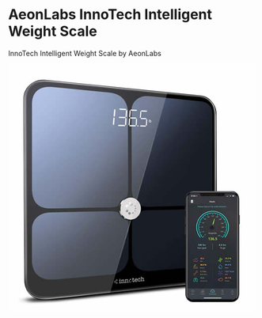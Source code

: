 # AeonLabs InnoTech Intelligent Weight Scale
InnoTech Intelligent Weight Scale by AeonLabs

![](https://github.com/aeonSolutions/AeonLabs-InnoTech-Intelligent-Weight-Scale/blob/main/innotechWieghtScaleAd.jpg)
